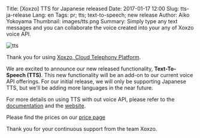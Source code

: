 Title: [Xoxzo] TTS for Japanese released
Date: 2017-01-17 12:00
Slug: tts-ja-release
Lang: en
Tags: pr; tts; text-to-speech; new release 
Author: Aiko Yokoyama
Thumbnail: images/tts.png
Summary: Simply type any text messages and you can collaborate the voice created into your any of Xoxzo voice API.

![tts]({filename}/images/tts.png)

Thank you for using [Xoxzo, Cloud Telephony Platform](https://www.xoxzo.com/en/).

We are excited to announce our new released functionality, **Text-To-Speech
(TTS)**.
This new functionality will be an add-on to our current voice API offerings. For
our initial release, we will only be supporting Japanese TTS, but we'll be
adding more languages in the near future.

For more details on using TTS with out voice API, please refer to the
[documentation](http://docs.xoxzo.com/en/utilsapi.html#text-to-speech) and the
[website](https://www.xoxzo.com/en/about/utilities-api/).

Please find the prices on our [price page](https://www.xoxzo.com/en/about/utilities-pricing/)

Thank you for your continuous support from the team Xoxzo.

